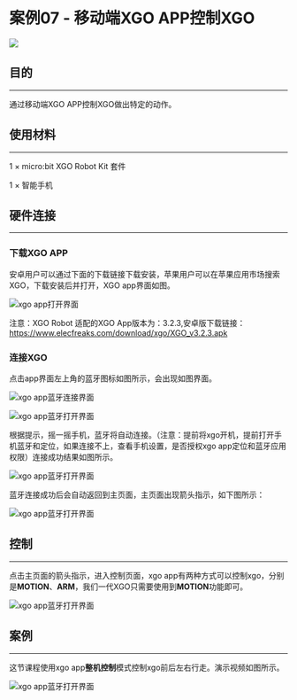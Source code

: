﻿---
sidebar_position: 14
sidebar_label: 案例07 - 移动端XGO APP控制XGO
---

# 案例07 - 移动端XGO APP控制XGO

![](https://wiki-media-ef.oss-cn-hongkong.aliyuncs.com/docs/microbit/robot/xgo-robot-kit/images/xgo-app.png)

## 目的
---
通过移动端XGO APP控制XGO做出特定的动作。

## 使用材料
---
1 × micro:bit XGO Robot Kit 套件

1 × 智能手机

## 硬件连接
---
### 下载XGO APP

安卓用户可以通过下面的下载链接下载安装，苹果用户可以在苹果应用市场搜索XGO，下载安装后并打开，XGO app界面如图。

![xgo app打开界面](https://wiki-media-ef.oss-cn-hongkong.aliyuncs.com/docs/microbit/robot/xgo-robot-kit/images/microbit-xgo-robot-kit-08-1.png)


注意：XGO Robot 适配的XGO App版本为：3.2.3,安卓版下载链接：https://www.elecfreaks.com/download/xgo/XGO_v3.2.3.apk



### 连接XGO

点击app界面左上角的蓝牙图标如图所示，会出现如图界面。

![xgo app蓝牙连接界面](https://wiki-media-ef.oss-cn-hongkong.aliyuncs.com/docs/microbit/robot/xgo-robot-kit/images/microbit-xgo-robot-kit-08-2.png)

![xgo app蓝牙打开界面](https://wiki-media-ef.oss-cn-hongkong.aliyuncs.com/docs/microbit/robot/xgo-robot-kit/images/microbit-xgo-robot-kit-08-3.png)

根据提示，摇一摇手机，蓝牙将自动连接。（注意：提前将xgo开机，提前打开手机蓝牙和定位，如果连接不上，查看手机设置，是否授权xgo app定位和蓝牙应用权限）连接成功结果如图所示。

![xgo app蓝牙打开界面](https://wiki-media-ef.oss-cn-hongkong.aliyuncs.com/docs/microbit/robot/xgo-robot-kit/images/microbit-xgo-robot-kit-08-7.png)

蓝牙连接成功后会自动返回到主页面，主页面出现箭头指示，如下图所示：

![xgo app蓝牙打开界面](https://wiki-media-ef.oss-cn-hongkong.aliyuncs.com/docs/microbit/robot/xgo-robot-kit/images/microbit-xgo-robot-kit-08-4.png)

## 控制
---
点击主页面的箭头指示，进入控制页面，xgo app有两种方式可以控制xgo，分别是**MOTION**、**ARM**，我们一代XGO只需要使用到**MOTION**功能即可。


![xgo app蓝牙打开界面](https://wiki-media-ef.oss-cn-hongkong.aliyuncs.com/docs/microbit/robot/xgo-robot-kit/images/microbit-xgo-robot-kit-08-8.png)


## 案例
---
这节课程使用xgo app**整机控制**模式控制xgo前后左右行走。演示视频如图所示。

![xgo app蓝牙打开界面](https://wiki-media-ef.oss-cn-hongkong.aliyuncs.com/docs/microbit/robot/xgo-robot-kit/images/microbit-xgo-robot-kit-08-12.gif)
